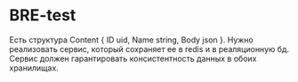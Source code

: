 # BRE-test

Есть структура Content { ID uid, Name string, Body json }. Нужно реализовать сервис, который сохраняет ее в redis и в реаляционную бд. Сервис должен гарантировать консистентность данных в обоих хранилищах.
